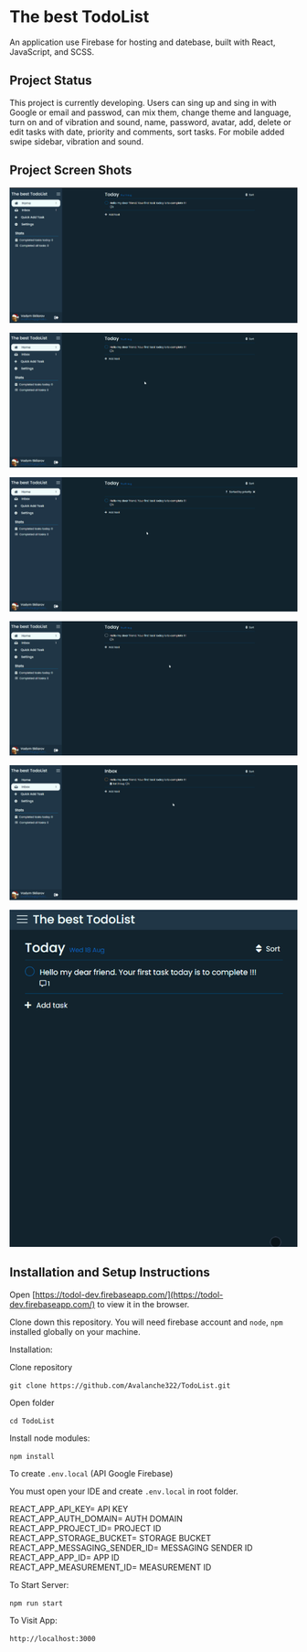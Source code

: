 # The best TodoList

An application use Firebase for hosting and datebase, built with React, JavaScript, and SCSS.

## Project Status

This project is currently developing. Users can sing up and sing in with Google or email and passwod, can mix them, change theme and language, turn on and of vibration and sound, name, password, avatar, add, delete or edit tasks with date, priority and comments, sort tasks. For mobile added swipe sidebar, vibration and sound.

## Project Screen Shots

![home page](src/img/readmi/Screenshot_1.png)

![quick add task](src/img/readmi/quick-add-task.gif)

![settings](src/img/readmi/settings.gif)

![context menu](src/img/readmi/context-menu.gif)

![task details](src/img/readmi/task-details.gif)

![swipe sidebar](src/img/swipe-menu.gif)

## Installation and Setup Instructions

Open [https://todol-dev.firebaseapp.com/](https://todol-dev.firebaseapp.com/) to view it in the browser.

Clone down this repository. You will need firebase account and `node`, `npm` installed globally on your machine.

Installation:

Clone repository

`git clone https://github.com/Avalanche322/TodoList.git`  

Open folder

`cd TodoList`

Install node modules:

`npm install`

To create `.env.local` (API Google Firebase)

You must open your IDE and create `.env.local` in root folder.

REACT_APP_API_KEY= API KEY <br />
REACT_APP_AUTH_DOMAIN= AUTH DOMAIN <br />
REACT_APP_PROJECT_ID= PROJECT ID <br />
REACT_APP_STORAGE_BUCKET= STORAGE BUCKET <br />
REACT_APP_MESSAGING_SENDER_ID= MESSAGING SENDER ID <br />
REACT_APP_APP_ID= APP ID <br />
REACT_APP_MEASUREMENT_ID= MEASUREMENT ID <br />


To Start Server:

`npm run start`  

To Visit App:

`http://localhost:3000` 
